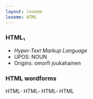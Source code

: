 ```yaml
---
layout: lexeme
lexeme: HTML
---
```


###  HTML₁

* _Hyper-Text Markup Language_
* UPOS:  NOUN
* Origins: omorfi joukahainen 


### HTML wordforms

HTML-
HTML‐
HTML‑
HTML

